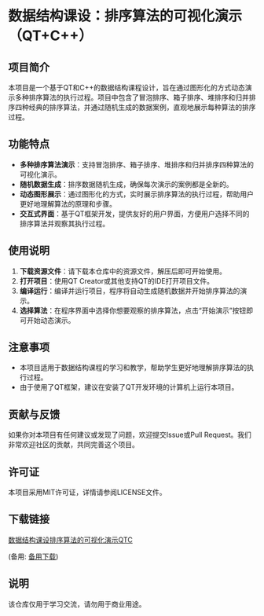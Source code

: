 # 数据结构课设：排序算法的可视化演示（QT+C++）

## 项目简介

本项目是一个基于QT和C++的数据结构课程设计，旨在通过图形化的方式动态演示多种排序算法的执行过程。项目中包含了冒泡排序、箱子排序、堆排序和归并排序四种经典的排序算法，并通过随机生成的数据案例，直观地展示每种算法的排序过程。

## 功能特点

- **多种排序算法演示**：支持冒泡排序、箱子排序、堆排序和归并排序四种算法的可视化演示。
- **随机数据生成**：排序数据随机生成，确保每次演示的案例都是全新的。
- **动态图形展示**：通过图形化的方式，实时展示排序算法的执行过程，帮助用户更好地理解算法的原理和步骤。
- **交互式界面**：基于QT框架开发，提供友好的用户界面，方便用户选择不同的排序算法并观察其执行过程。

## 使用说明

1. **下载资源文件**：请下载本仓库中的资源文件，解压后即可开始使用。
2. **打开项目**：使用QT Creator或其他支持QT的IDE打开项目文件。
3. **编译运行**：编译并运行项目，程序将自动生成随机数据并开始排序算法的演示。
4. **选择算法**：在程序界面中选择你想要观察的排序算法，点击“开始演示”按钮即可开始动态演示。

## 注意事项

- 本项目适用于数据结构课程的学习和教学，帮助学生更好地理解排序算法的执行过程。
- 由于使用了QT框架，建议在安装了QT开发环境的计算机上运行本项目。

## 贡献与反馈

如果你对本项目有任何建议或发现了问题，欢迎提交Issue或Pull Request。我们非常欢迎社区的贡献，共同完善这个项目。

## 许可证

本项目采用MIT许可证，详情请参阅LICENSE文件。

## 下载链接
[数据结构课设排序算法的可视化演示QTC](https://pan.quark.cn/s/6208abc86c02) 

(备用: [备用下载](https://pan.baidu.com/s/154zQ8hEJINH-7oVrhUWZIg?pwd=1234))

## 说明

该仓库仅用于学习交流，请勿用于商业用途。
